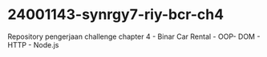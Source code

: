 # 24001143-synrgy7-riy-bcr-ch4
Repository pengerjaan challenge chapter 4 - Binar Car Rental - OOP- DOM - HTTP - Node.js
